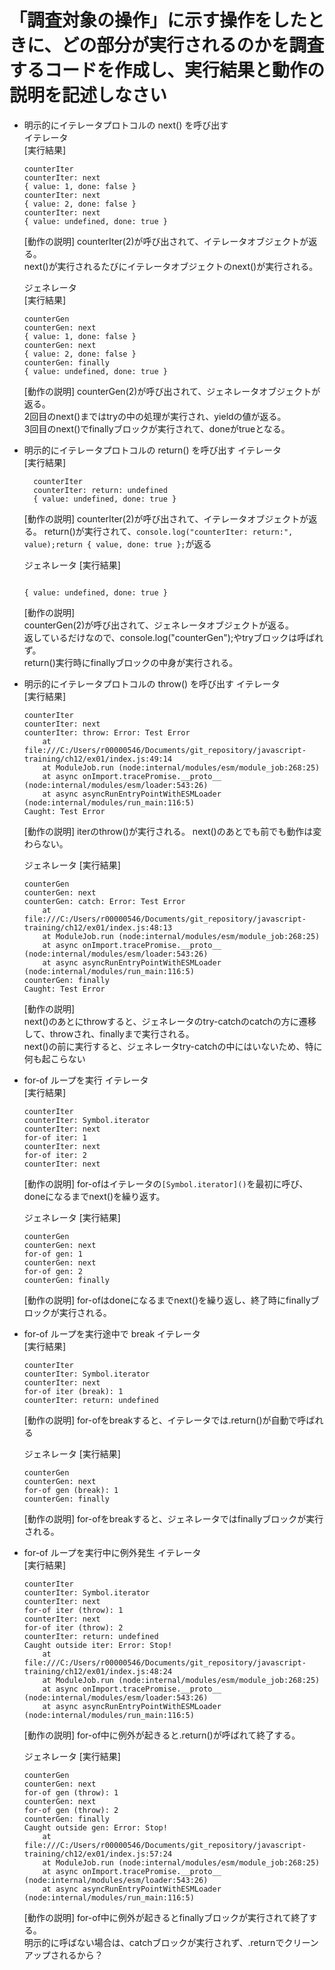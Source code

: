# 「調査対象の操作」に示す操作をしたときに、どの部分が実行されるのかを調査するコードを作成し、実行結果と動作の説明を記述しなさい

- 明示的にイテレータプロトコルの next() を呼び出す  
  イテレータ  
  [実行結果]

  ```
  counterIter
  counterIter: next
  { value: 1, done: false }
  counterIter: next
  { value: 2, done: false }
  counterIter: next
  { value: undefined, done: true }
  ```

  [動作の説明]
  counterIter(2)が呼び出されて、イテレータオブジェクトが返る。  
  next()が実行されるたびにイテレータオブジェクトのnext()が実行される。

  ジェネレータ  
  [実行結果]

  ```
  counterGen
  counterGen: next
  { value: 1, done: false }
  counterGen: next
  { value: 2, done: false }
  counterGen: finally
  { value: undefined, done: true }
  ```

  [動作の説明]
  counterGen(2)が呼び出されて、ジェネレータオブジェクトが返る。  
  2回目のnext()まではtryの中の処理が実行され、yieldの値が返る。  
  3回目のnext()でfinallyブロックが実行されて、doneがtrueとなる。

- 明示的にイテレータプロトコルの return() を呼び出す
  イテレータ  
  [実行結果]

  ```
    counterIter
    counterIter: return: undefined
    { value: undefined, done: true }
  ```

  [動作の説明]
  counterIter(2)が呼び出されて、イテレータオブジェクトが返る。
  return()が実行されて、`console.log("counterIter: return:", value);return { value, done: true };`が返る

  ジェネレータ
  [実行結果]

  ```

  { value: undefined, done: true }

  ```

  [動作の説明]  
  counterGen(2)が呼び出されて、ジェネレータオブジェクトが返る。  
   返しているだけなので、console.log("counterGen");やtryブロックは呼ばれず。  
   return()実行時にfinallyブロックの中身が実行される。

- 明示的にイテレータプロトコルの throw() を呼び出す
  イテレータ  
  [実行結果]

  ```
  counterIter
  counterIter: next
  counterIter: throw: Error: Test Error
      at file:///C:/Users/r00000546/Documents/git_repository/javascript-training/ch12/ex01/index.js:49:14
      at ModuleJob.run (node:internal/modules/esm/module_job:268:25)
      at async onImport.tracePromise.__proto__ (node:internal/modules/esm/loader:543:26)
      at async asyncRunEntryPointWithESMLoader (node:internal/modules/run_main:116:5)
  Caught: Test Error
  ```

  [動作の説明]
  iterのthrow()が実行される。
  next()のあとでも前でも動作は変わらない。

  ジェネレータ
  [実行結果]

  ```
  counterGen
  counterGen: next
  counterGen: catch: Error: Test Error
      at file:///C:/Users/r00000546/Documents/git_repository/javascript-training/ch12/ex01/index.js:48:13
      at ModuleJob.run (node:internal/modules/esm/module_job:268:25)
      at async onImport.tracePromise.__proto__ (node:internal/modules/esm/loader:543:26)
      at async asyncRunEntryPointWithESMLoader (node:internal/modules/run_main:116:5)
  counterGen: finally
  Caught: Test Error

  ```

  [動作の説明]  
  next()のあとにthrowすると、ジェネレータのtry-catchのcatchの方に遷移して、throwされ、finallyまで実行される。  
  next()の前に実行すると、ジェネレータtry-catchの中にはいないため、特に何も起こらない

- for-of ループを実行
  イテレータ  
  [実行結果]

  ```
  counterIter
  counterIter: Symbol.iterator
  counterIter: next
  for-of iter: 1
  counterIter: next
  for-of iter: 2
  counterIter: next
  ```

  [動作の説明]
  for-ofはイテレータの`[Symbol.iterator]()`を最初に呼び、doneになるまでnext()を繰り返す。

  ジェネレータ
  [実行結果]

  ```
  counterGen
  counterGen: next
  for-of gen: 1
  counterGen: next
  for-of gen: 2
  counterGen: finally
  ```

  [動作の説明]
  for-ofはdoneになるまでnext()を繰り返し、終了時にfinallyブロックが実行される。

- for-of ループを実行途中で break
  イテレータ  
  [実行結果]

  ```
  counterIter
  counterIter: Symbol.iterator
  counterIter: next
  for-of iter (break): 1
  counterIter: return: undefined
  ```

  [動作の説明]
  for-ofをbreakすると、イテレータでは.return()が自動で呼ばれる

  ジェネレータ
  [実行結果]

  ```
  counterGen
  counterGen: next
  for-of gen (break): 1
  counterGen: finally
  ```

  [動作の説明]
  for-ofをbreakすると、ジェネレータではfinallyブロックが実行される。

- for-of ループを実行中に例外発生
  イテレータ  
  [実行結果]

  ```
  counterIter
  counterIter: Symbol.iterator
  counterIter: next
  for-of iter (throw): 1
  counterIter: next
  for-of iter (throw): 2
  counterIter: return: undefined
  Caught outside iter: Error: Stop!
      at file:///C:/Users/r00000546/Documents/git_repository/javascript-training/ch12/ex01/index.js:48:24
      at ModuleJob.run (node:internal/modules/esm/module_job:268:25)
      at async onImport.tracePromise.__proto__ (node:internal/modules/esm/loader:543:26)
      at async asyncRunEntryPointWithESMLoader (node:internal/modules/run_main:116:5)
  ```

  [動作の説明]
  for-of中に例外が起きると.return()が呼ばれて終了する。

  ジェネレータ
  [実行結果]

  ```
  counterGen
  counterGen: next
  for-of gen (throw): 1
  counterGen: next
  for-of gen (throw): 2
  counterGen: finally
  Caught outside gen: Error: Stop!
      at file:///C:/Users/r00000546/Documents/git_repository/javascript-training/ch12/ex01/index.js:57:24
      at ModuleJob.run (node:internal/modules/esm/module_job:268:25)
      at async onImport.tracePromise.__proto__ (node:internal/modules/esm/loader:543:26)
      at async asyncRunEntryPointWithESMLoader (node:internal/modules/run_main:116:5)
  ```

  [動作の説明]
  for-of中に例外が起きるとfinallyブロックが実行されて終了する。  
  明示的に呼ばない場合は、catchブロックが実行されず、.returnでクリーンアップされるから？

```

```
